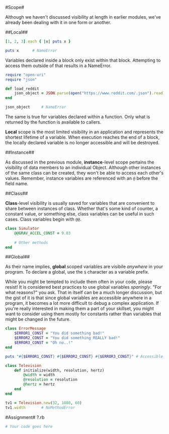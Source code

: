 #Scope#

Although we haven't discussed visibility at length in earlier modules, we've already been dealing with it in one form or another.

##Local##

```ruby
[1, 2, 3].each { |x| puts x }

puts x      # NameError
```

Variables declared inside a block only exist within that block. Attempting to access them outside of that results in a NameError.

```ruby
require "open-uri"
require "json"

def load_reddit
    json_object = JSON.parse(open("https://www.reddit.com/.json").read)
end

json_object     # NameError
```

The same is true for variables declared within a function. Only what is returned by the function is available to callers.

**Local** scope is the most limited visibility in an application and represents the shortest lifetime of a variable. When execution reaches the end of a block, the locally declared variable is no longer accessible and will be destroyed.

##Instance##

As discussed in the previous module, **instance**-level scope pertains the visibility of data members to an individual Object. Although other instances of the same class can be created, they won't be able to access each other's values. Remember, instance variables are referenced with an ```@``` before the field name.

##Class##

**Class**-level visibility is usually saved for variables that are convenient to share between instances of class. Whether that's some kind of counter, a constant value, or something else, class variables can be useful in such cases. Class variables begin with ```@@```.

```ruby
class Simulator
    @@GRAV_ACCEL_CONST = 9.83
    
    # Other methods
end
```

##Global##

As their name implies, **global** scoped variables are visibile *anywhere* in your program. To declare a global, use the ```$``` character as a variable prefix.

While you might be tempted to include them often in your code, please resist! It is considered best practices to use global variables *sparingly*. "For what reasons?" you ask. That in itself can be a much longer discussion, but the gist of it is that since global variables are accessible anywhere in a program, it becomes a lot more difficult to debug a complex application. If you're really interested in making them a part of your skillset, you might want to consider using them mostly for constants rather than variables that might be changed in the future.

```ruby
class ErrorMessage
    $ERROR1_CONST = "You did something bad!"
    $ERROR2_CONST = "You did something REALLY bad!"
    $ERROR3_CONST = "Oh no..!"
end

puts "#{$ERROR1_CONST} #{$ERROR2_CONST} #{$ERROR3_CONST}" # Accessible anywhere!
```

```ruby
class Television
    def initialize(width, resolution, hertz)
        @width = width
        @resolution = resolution
        @hertz = hertz
    end
end
```

```ruby
tv1 = Television.new(32, 1080, 60)
tv1.width       # NoMethodError
```

#Assignment#
?.rb

```ruby
# Your code goes here

```
